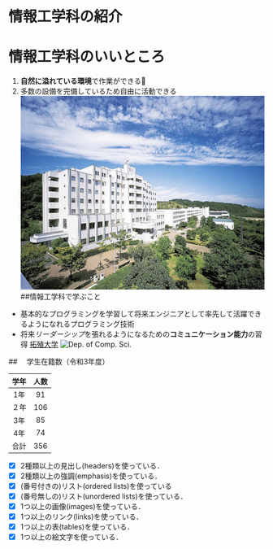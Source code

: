 # 情報工学科の紹介
<!-- Markdown記法を使って学科の紹介ページを作る -->

#  情報工学科のいいところ

1. **自然に溢れている環境**で作業ができる:leaves:
1. 多数の設備を完備しているため自由に活動できる
![Takushoku University](hachioji.jpg "八王子国際キャンパス")
##情報工学科で学ぶこと
- 基本的なプログラミングを学習して将来エンジニアとして率先して活躍できるようになれるプログラミング技術
- 将来*リーダーシップ*を張れるようになるための**コミュニケーション能力**の習得
[拓殖大学](http://www.takushoku-u.ac.jp "Takushoku University")
![Dep. of Comp. Sci.](https://feng.takushoku-u.ac.jp/albums/abm00004330.jpg "情報工学科")

##　 学生在籍数（令和3年度）

|学年|人数|
|:---:|:---:|
| 1年 | 91 |
|２年|106|
|3年|85|
|4年|74|
|合計|356|

<!-- この部分より上に記述を追加して下のチェックボックスで確認する -->
- [x] 2種類以上の見出し(headers)を使っている．
- [x] 2種類以上の強調(emphasis)を使っている．
- [x] (番号付きの)リスト(ordered lists)を使っている
- [x] (番号無しの)リスト(unordered lists)を使っている．
- [x] 1つ以上の画像(images)を使っている．
- [x] 1つ以上のリンク(links)を使っている．
- [x] 1つ以上の表(tables)を使っている．
- [x] 1つ以上の絵文字を使っている．
